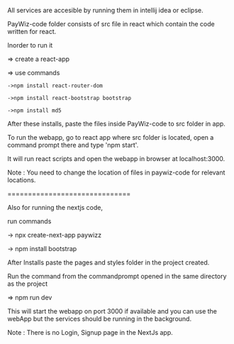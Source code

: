 All services are accesible by running them in intellij idea or eclipse.


PayWiz-code folder consists of src file in react which contain the code written for react.


Inorder to run it 


=> create a react-app


=> use commands 

    ->npm install react-router-dom
     
    ->npm install react-bootstrap bootstrap
    
    ->npm install md5


After these installs, paste the files inside PayWiz-code to src folder in app.

To run the webapp, go to react app where src folder is located, open a command prompt there and type 'npm start'.

It will run react scripts and open the webapp in browser at localhost:3000.

Note : You need to change the location of files in paywiz-code for relevant locations.

==============================

Also for running the nextjs code,

run commands

-> npx create-next-app paywizz

-> npm install bootstrap

After Installs paste the pages and styles folder in the project created.

Run the command from the commandprompt opened in the same directory as the project 

=> npm run dev

This will start the webapp on port 3000 if available and you can use the webApp but the services should be running in the background.

Note : There is no Login, Signup page in the NextJs app.
